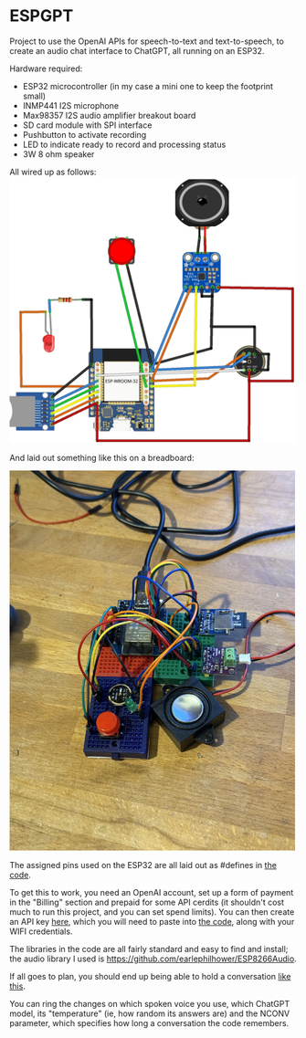 # ESPGPT
Project to use the OpenAI APIs for speech-to-text and text-to-speech, to create an audio chat interface to ChatGPT, all running on an ESP32.

Hardware required:
<ul>
  <li> ESP32 microcontroller (in my case a mini one to keep the footprint small)</li>
  <li> INMP441 I2S microphone</li>
  <li> Max98357 I2S audio amplifier breakout board</li>
  <li> SD card module with SPI interface</li>
  <li> Pushbutton to activate recording </li>
  <li> LED to indicate ready to record and processing status</li>
  <li> 3W 8 ohm speaker</li>
</ul>
All wired up as follows:

<img src=ESPGPTtidy.jpg width=500>

And laid out something like this on a breadboard:

<img src=ESPGPTphoto.jpg width=500> 

The assigned pins used on the ESP32 are all laid out as #defines in <A href=ESPGPTcode.ino>the code</a>.

To get this to work, you need an OpenAI account, set up a form of payment in the "Billing" section and prepaid for some API cerdits (it shouldn't cost much to run this project, and you can set spend limits).  You can then create an API key <A href=https://platform.openai.com/api-keys>here</a>, which you will need to paste into <A href=ESPGPTcode.ino>the code</a>, along with your WIFI credentials.

The libraries in the code are all fairly standard and easy to find and install; the audio library I used is https://github.com/earlephilhower/ESP8266Audio.

If all goes to plan, you should end up being able to hold a conversation <A href=ESPGPT.mov>like this</a>.

You can ring the changes on which spoken voice you use, which ChatGPT model, its "temperature" (ie, how random its answers are) and the NCONV parameter, which specifies how long a conversation the code remembers.
